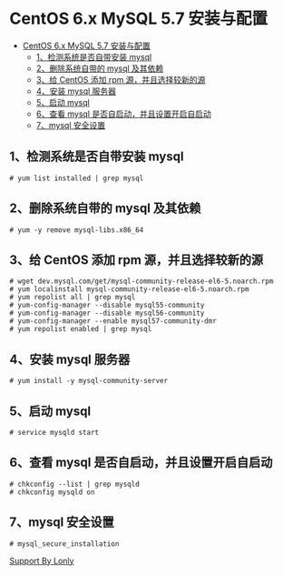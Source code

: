 # CentOS 6.x MySQL 5.7 安装与配置

<!-- TOC -->

- [CentOS 6.x MySQL 5.7 安装与配置](#centos-6-x-mysql-5-7)
    - [1、检测系统是否自带安装 mysql](#1-mysql)
    - [2、删除系统自带的 mysql 及其依赖](#2-mysql)
    - [3、给 CentOS 添加 rpm 源，并且选择较新的源](#3-centos-rpm)
    - [4、安装 mysql 服务器](#4-mysql)
    - [5、启动 mysql](#5-mysql)
    - [6、查看 mysql 是否自启动，并且设置开启自启动](#6-mysql)
    - [7、mysql 安全设置](#7-mysql)

<!-- /TOC -->

## 1、检测系统是否自带安装 mysql
```
# yum list installed | grep mysql
```

## 2、删除系统自带的 mysql 及其依赖
```
# yum -y remove mysql-libs.x86_64
```

## 3、给 CentOS 添加 rpm 源，并且选择较新的源
```
# wget dev.mysql.com/get/mysql-community-release-el6-5.noarch.rpm
# yum localinstall mysql-community-release-el6-5.noarch.rpm
# yum repolist all | grep mysql
# yum-config-manager --disable mysql55-community
# yum-config-manager --disable mysql56-community
# yum-config-manager --enable mysql57-community-dmr
# yum repolist enabled | grep mysql
```

## 4、安装 mysql 服务器
```
# yum install -y mysql-community-server
```

## 5、启动 mysql
```
# service mysqld start
```

## 6、查看 mysql 是否自启动，并且设置开启自启动
```
# chkconfig --list | grep mysqld
# chkconfig mysqld on
```

## 7、mysql 安全设置
```
# mysql_secure_installation
```

[Support By Lonly](mailto:lonly197@gmail.com)